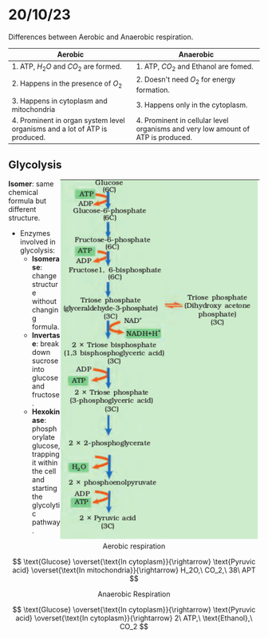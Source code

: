 # 20/10/23 

Differences between Aerobic and Anaerobic respiration. 

| Aerobic | Anaerobic |
|--------------- | --------------- |
| 1. ATP, $H_2O$ and $CO_2$ are formed. | 1. ATP, $CO_2$ and Ethanol are fomed.|
| 2. Happens in the presence of $O_2$| 2. Doesn't need $O_2$ for energy formation. |
| 3. Happens in cytoplasm and mitochondria| 3. Happens only in the cytoplasm. |
| 4. Prominent in organ system level organisms and a lot of ATP is produced. | 4. Prominent in cellular level organisms and very low amount of ATP is produced. |

## Glycolysis 

<img align=right src="./diagrams/ch14/glycolysis-steps.png" width=400> 

**Isomer**: same chemical formula but different structure. 

- Enzymes involved in glycolysis: 
    - **Isomerase**: change structure without changing formula. 
    - **Invertase**: break down sucrose into glucose and fructose. 
    - **Hexokinase**: phosphorylate glucose, trapping it within the cell and starting the glycolytic pathway. 

$$
\text{Aerobic respiration}
$$

$$
\text{Glucose} \overset{\text{In cytoplasm}}{\rightarrow} \text{Pyruvic acid} \overset{\text{In mitochondria}}{\rightarrow} H_2O,\ CO_2,\ 38\ APT 
$$

$$
\text{Anaerobic Respiration}
$$

$$
\text{Glucose} \overset{\text{In cytoplasm}}{\rightarrow} \text{Pyruvic acid} \overset{\text{In cytoplasm}}{\rightarrow} 2\ ATP,\ \text{Ethanol},\ CO_2
$$
